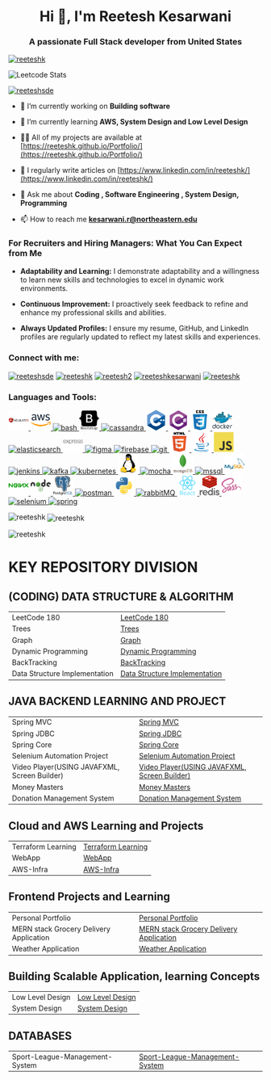 <h1 align="center">Hi 👋, I'm Reetesh Kesarwani</h1>
<h3 align="center">A passionate Full Stack developer from United States</h3>

<p align="left"> <a href="https://github.com/ryo-ma/github-profile-trophy"><img src="https://github-profile-trophy.vercel.app/?username=reeteshk" alt="reeteshk" /></a> </p>


![Leetcode Stats](https://leetcard.jacoblin.cool/reeteshk?ext=heatmap)

<p align="left"> <a href="https://twitter.com/reeteshsde" target="blank"><img src="https://img.shields.io/twitter/follow/reeteshsde?logo=twitter&style=for-the-badge" alt="reeteshsde" /></a> </p>

- 🔭 I’m currently working on **Building software**

- 🌱 I’m currently learning **AWS, System Design and Low Level Design**

- 👨‍💻 All of my projects are available at [https://reeteshk.github.io/Portfolio/](https://reeteshk.github.io/Portfolio/)

- 📝 I regularly write articles on [https://www.linkedin.com/in/reeteshk/](https://www.linkedin.com/in/reeteshk/)

- 💬 Ask me about **Coding , Software Engineering , System Design, Programming**

- 📫 How to reach me **kesarwani.r@northeastern.edu**

### For Recruiters and Hiring Managers: What You Can Expect from Me
  


- **Adaptability and Learning:** I demonstrate adaptability and a willingness to learn new skills and technologies to excel in dynamic work environments.

- **Continuous Improvement:** I proactively seek feedback to refine and enhance my professional skills and abilities.

- **Always Updated Profiles:** I ensure my resume, GitHub, and LinkedIn profiles are regularly updated to reflect my latest skills and experiences.

<h3 align="left">Connect with me:</h3>
<p align="left">
<a href="https://twitter.com/reeteshsde" target="blank"><img align="center" src="https://raw.githubusercontent.com/rahuldkjain/github-profile-readme-generator/master/src/images/icons/Social/twitter.svg" alt="reeteshsde" height="30" width="40" /></a>
<a href="https://linkedin.com/in/reeteshk" target="blank"><img align="center" src="https://raw.githubusercontent.com/rahuldkjain/github-profile-readme-generator/master/src/images/icons/Social/linked-in-alt.svg" alt="reeteshk" height="30" width="40" /></a>
<a href="https://fb.com/reetesh2" target="blank"><img align="center" src="https://raw.githubusercontent.com/rahuldkjain/github-profile-readme-generator/master/src/images/icons/Social/facebook.svg" alt="reetesh2" height="30" width="40" /></a>
<a href="https://instagram.com/reetesh_kesarwani" target="blank"><img align="center" src="https://raw.githubusercontent.com/rahuldkjain/github-profile-readme-generator/master/src/images/icons/Social/instagram.svg" alt="reeteshkesarwani" height="30" width="40" /></a>
<a href="https://www.leetcode.com/reeteshk" target="blank"><img align="center" src="https://raw.githubusercontent.com/rahuldkjain/github-profile-readme-generator/master/src/images/icons/Social/leet-code.svg" alt="reeteshk" height="30" width="40" /></a>
</p>

<h3 align="left">Languages and Tools:</h3>
<p align="left"> <a href="https://angular.io" target="_blank" rel="noreferrer"> <img src="https://raw.githubusercontent.com/devicons/devicon/master/icons/angularjs/angularjs-original-wordmark.svg" alt="angularjs" width="40" height="40"/> </a> <a href="https://aws.amazon.com" target="_blank" rel="noreferrer"> <img src="https://raw.githubusercontent.com/devicons/devicon/master/icons/amazonwebservices/amazonwebservices-original-wordmark.svg" alt="aws" width="40" height="40"/> </a> <a href="https://www.gnu.org/software/bash/" target="_blank" rel="noreferrer"> <img src="https://www.vectorlogo.zone/logos/gnu_bash/gnu_bash-icon.svg" alt="bash" width="40" height="40"/> </a> <a href="https://getbootstrap.com" target="_blank" rel="noreferrer"> <img src="https://raw.githubusercontent.com/devicons/devicon/master/icons/bootstrap/bootstrap-plain-wordmark.svg" alt="bootstrap" width="40" height="40"/> </a> <a href="https://cassandra.apache.org/" target="_blank" rel="noreferrer"> <img src="https://www.vectorlogo.zone/logos/apache_cassandra/apache_cassandra-icon.svg" alt="cassandra" width="40" height="40"/> </a> <a href="https://www.w3schools.com/cpp/" target="_blank" rel="noreferrer"> <img src="https://raw.githubusercontent.com/devicons/devicon/master/icons/cplusplus/cplusplus-original.svg" alt="cplusplus" width="40" height="40"/> </a> <a href="https://www.w3schools.com/cs/" target="_blank" rel="noreferrer"> <img src="https://raw.githubusercontent.com/devicons/devicon/master/icons/csharp/csharp-original.svg" alt="csharp" width="40" height="40"/> </a> <a href="https://www.w3schools.com/css/" target="_blank" rel="noreferrer"> <img src="https://raw.githubusercontent.com/devicons/devicon/master/icons/css3/css3-original-wordmark.svg" alt="css3" width="40" height="40"/> </a> <a href="https://www.docker.com/" target="_blank" rel="noreferrer"> <img src="https://raw.githubusercontent.com/devicons/devicon/master/icons/docker/docker-original-wordmark.svg" alt="docker" width="40" height="40"/> </a> <a href="https://www.elastic.co" target="_blank" rel="noreferrer"> <img src="https://www.vectorlogo.zone/logos/elastic/elastic-icon.svg" alt="elasticsearch" width="40" height="40"/> </a> <a href="https://expressjs.com" target="_blank" rel="noreferrer"> <img src="https://raw.githubusercontent.com/devicons/devicon/master/icons/express/express-original-wordmark.svg" alt="express" width="40" height="40"/> </a> <a href="https://www.figma.com/" target="_blank" rel="noreferrer"> <img src="https://www.vectorlogo.zone/logos/figma/figma-icon.svg" alt="figma" width="40" height="40"/> </a> <a href="https://firebase.google.com/" target="_blank" rel="noreferrer"> <img src="https://www.vectorlogo.zone/logos/firebase/firebase-icon.svg" alt="firebase" width="40" height="40"/> </a> <a href="https://git-scm.com/" target="_blank" rel="noreferrer"> <img src="https://www.vectorlogo.zone/logos/git-scm/git-scm-icon.svg" alt="git" width="40" height="40"/> </a> <a href="https://www.w3.org/html/" target="_blank" rel="noreferrer"> <img src="https://raw.githubusercontent.com/devicons/devicon/master/icons/html5/html5-original-wordmark.svg" alt="html5" width="40" height="40"/> </a> <a href="https://www.java.com" target="_blank" rel="noreferrer"> <img src="https://raw.githubusercontent.com/devicons/devicon/master/icons/java/java-original.svg" alt="java" width="40" height="40"/> </a> <a href="https://developer.mozilla.org/en-US/docs/Web/JavaScript" target="_blank" rel="noreferrer"> <img src="https://raw.githubusercontent.com/devicons/devicon/master/icons/javascript/javascript-original.svg" alt="javascript" width="40" height="40"/> </a> <a href="https://www.jenkins.io" target="_blank" rel="noreferrer"> <img src="https://www.vectorlogo.zone/logos/jenkins/jenkins-icon.svg" alt="jenkins" width="40" height="40"/> </a> <a href="https://kafka.apache.org/" target="_blank" rel="noreferrer"> <img src="https://www.vectorlogo.zone/logos/apache_kafka/apache_kafka-icon.svg" alt="kafka" width="40" height="40"/> </a> <a href="https://kubernetes.io" target="_blank" rel="noreferrer"> <img src="https://www.vectorlogo.zone/logos/kubernetes/kubernetes-icon.svg" alt="kubernetes" width="40" height="40"/> </a> <a href="https://www.linux.org/" target="_blank" rel="noreferrer"> <img src="https://raw.githubusercontent.com/devicons/devicon/master/icons/linux/linux-original.svg" alt="linux" width="40" height="40"/> </a> <a href="https://mochajs.org" target="_blank" rel="noreferrer"> <img src="https://www.vectorlogo.zone/logos/mochajs/mochajs-icon.svg" alt="mocha" width="40" height="40"/> </a> <a href="https://www.mongodb.com/" target="_blank" rel="noreferrer"> <img src="https://raw.githubusercontent.com/devicons/devicon/master/icons/mongodb/mongodb-original-wordmark.svg" alt="mongodb" width="40" height="40"/> </a> <a href="https://www.microsoft.com/en-us/sql-server" target="_blank" rel="noreferrer"> <img src="https://www.svgrepo.com/show/303229/microsoft-sql-server-logo.svg" alt="mssql" width="40" height="40"/> </a> <a href="https://www.mysql.com/" target="_blank" rel="noreferrer"> <img src="https://raw.githubusercontent.com/devicons/devicon/master/icons/mysql/mysql-original-wordmark.svg" alt="mysql" width="40" height="40"/> </a> <a href="https://www.nginx.com" target="_blank" rel="noreferrer"> <img src="https://raw.githubusercontent.com/devicons/devicon/master/icons/nginx/nginx-original.svg" alt="nginx" width="40" height="40"/> </a> <a href="https://nodejs.org" target="_blank" rel="noreferrer"> <img src="https://raw.githubusercontent.com/devicons/devicon/master/icons/nodejs/nodejs-original-wordmark.svg" alt="nodejs" width="40" height="40"/> </a> <a href="https://www.postgresql.org" target="_blank" rel="noreferrer"> <img src="https://raw.githubusercontent.com/devicons/devicon/master/icons/postgresql/postgresql-original-wordmark.svg" alt="postgresql" width="40" height="40"/> </a> <a href="https://postman.com" target="_blank" rel="noreferrer"> <img src="https://www.vectorlogo.zone/logos/getpostman/getpostman-icon.svg" alt="postman" width="40" height="40"/> </a> <a href="https://www.python.org" target="_blank" rel="noreferrer"> <img src="https://raw.githubusercontent.com/devicons/devicon/master/icons/python/python-original.svg" alt="python" width="40" height="40"/> </a> <a href="https://www.rabbitmq.com" target="_blank" rel="noreferrer"> <img src="https://www.vectorlogo.zone/logos/rabbitmq/rabbitmq-icon.svg" alt="rabbitMQ" width="40" height="40"/> </a> <a href="https://reactjs.org/" target="_blank" rel="noreferrer"> <img src="https://raw.githubusercontent.com/devicons/devicon/master/icons/react/react-original-wordmark.svg" alt="react" width="40" height="40"/> </a> <a href="https://redis.io" target="_blank" rel="noreferrer"> <img src="https://raw.githubusercontent.com/devicons/devicon/master/icons/redis/redis-original-wordmark.svg" alt="redis" width="40" height="40"/> </a> <a href="https://sass-lang.com" target="_blank" rel="noreferrer"> <img src="https://raw.githubusercontent.com/devicons/devicon/master/icons/sass/sass-original.svg" alt="sass" width="40" height="40"/> </a> <a href="https://www.selenium.dev" target="_blank" rel="noreferrer"> <img src="https://raw.githubusercontent.com/detain/svg-logos/780f25886640cef088af994181646db2f6b1a3f8/svg/selenium-logo.svg" alt="selenium" width="40" height="40"/> </a> <a href="https://spring.io/" target="_blank" rel="noreferrer"> <img src="https://www.vectorlogo.zone/logos/springio/springio-icon.svg" alt="spring" width="40" height="40"/> </a> </p>

<p><img align="left" src="https://github-readme-stats.vercel.app/api/top-langs?username=reeteshk&show_icons=true&locale=en&layout=compact" alt="reeteshk" /></p>

<p>&nbsp;<img align="center" src="https://github-readme-stats.vercel.app/api?username=reeteshk&show_icons=true&locale=en" alt="reeteshk" /></p>

<p><img align="center" src="https://github-readme-streak-stats.herokuapp.com/?user=reeteshk&" alt="reeteshk" /></p>



# KEY REPOSITORY DIVISION 


<h2> (CODING) DATA STRUCTURE & ALGORITHM</h2>


<table>
  <tr>
    <td > LeetCode 180 </td>
    <td> <a href="https://github.com/reeteshk/Leetcode180"> LeetCode 180 </a></td>
  </tr>
  <tr>
    <td > Trees </td>
    <td> <a href="https://github.com/reeteshk/Trees"> Trees </a></td>
  </tr>
   <tr>
   <td > Graph </td>
    <td> <a href="https://github.com/reeteshk/Graph"> Graph </a></td>
  </tr>
   <tr>
   <td > Dynamic Programming </td>
    <td> <a href="https://github.com/reeteshk/DP"> Dynamic Programming </a></td>
  </tr>
   <tr>
   <td > BackTracking </td>
    <td> <a href="https://github.com/reeteshk/BackTracking"> BackTracking</a></td>
  </tr>
 <tr>
 <td > Data Structure Implementation </td>
    <td> <a href="https://github.com/reeteshk/Data-Structure-Implementation"> Data Structure Implementation </a></td>
  </tr>
</table>



<h2> JAVA BACKEND LEARNING AND PROJECT </h2>


<table>
  <tr>
    <td > Spring MVC </td>
    <td> <a href="https://github.com/reeteshk/springMVC"> Spring MVC </a></td>
  </tr>
  <tr>
    <td > Spring JDBC </td>
    <td> <a href="https://github.com/reeteshk/springJDBC"> Spring JDBC </a></td>
  </tr>
   <tr>
   <td > Spring Core </td>
    <td> <a href="https://github.com/reeteshk/SpringCore"> Spring Core </a></td>
  </tr>
   <tr>
   <td > Selenium Automation Project </td>
    <td> <a href="https://github.com/reeteshk/Selenium-Automation-Management"> Selenium Automation Project </a></td>
  </tr>
   <tr>
   <td > Video Player(USING JAVAFXML, Screen Builder) </td>
    <td> <a href="https://github.com/reeteshk/VideoPlayer"> Video Player(USING JAVAFXML, Screen Builder) </a></td>
  </tr>
 <tr>
 <td > Money Masters </td>
    <td> <a href="https://github.com/reeteshk/MoneyMasters"> Money Masters  </a></td>
  </tr>
  <tr>
 <td > Donation Management System </td>
    <td> <a href="https://github.com/reeteshk/Donation-Management-System"> Donation Management System  </a></td>
  </tr>
</table>


<h2> Cloud and AWS Learning and Projects </h2>


<table>
  <tr>
    <td > Terraform Learning </td>
    <td> <a href="https://github.com/reeteshk/Terraform-Learning"> Terraform Learning </a></td>
  </tr>
  <tr>
    <td > WebApp </td>
    <td> <a href="https://github.com/reeteshk/webapp"> WebApp </a></td>
  </tr>
   <tr>
   <td > AWS-Infra </td>
    <td> <a href="https://github.com/reeteshk/aws-infra"> AWS-Infra </a></td>
  </tr>
</table>

<h2> Frontend Projects and Learning </h2>


<table>
  <tr>
    <td > Personal Portfolio </td>
    <td> <a href="https://github.com/reeteshk/Portfolio"> Personal Portfolio  </a></td>
  </tr>
  <tr>
   <td > MERN stack Grocery Delivery Application </td>
    <td> <a href="https://github.com/reeteshk/FinalProject_WebDesign">MERN stack Grocery Delivery Application  </a></td>
  </tr>
  <tr>
    <td > Weather Application </td>
    <td> <a href="https://github.com/reeteshk/weatherApp"> Weather Application </a></td>
  </tr>
</table>


<h2> Building Scalable Application, learning Concepts </h2>


<table>
  <tr>
    <td > Low Level Design </td>
    <td> <a href="https://github.com/reeteshk/LLD"> Low Level Design </a></td>
  </tr>
  <tr>

<tr>
    <td > System Design </td>
    <td> <a href="https://github.com/reeteshk/System-Design"> System Design </a></td>
  </tr>
  <tr>
  
</table>


<h2> DATABASES </h2>


<table>
  <tr>
    <td > Sport-League-Management-System </td>
    <td> <a href="https://github.com/reeteshk/Sport-League-Management-System"> Sport-League-Management-System </a></td>
  </tr>
  <tr>
  
</table>